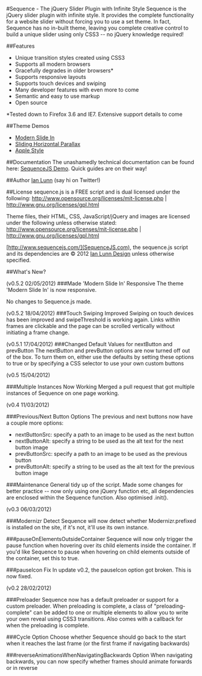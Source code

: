 #Sequence - The jQuery Slider Plugin with Infinite Style
Sequence is the jQuery slider plugin with infinite style. It provides the complete functionality for a website slider without forcing you to use a set theme. In fact, Sequence has no in-built theme, leaving you complete creative control to build a unique slider using only CSS3 -- no jQuery knowledge required!

##Features
- Unique transition styles created using CSS3
- Supports all modern browsers
- Gracefully degrades in older browsers*
- Supports responsive layouts
- Supports touch devices and swiping
- Many developer features with even more to come
- Semantic and easy to use markup
- Open source

*Tested down to Firefox 3.6 and IE7. Extensive support details to come

##Theme Demos
- [Modern Slide In](http://www.sequencejs.com/themes/modern-slide-in/)
- [Sliding Horizontal Parallax](http://www.sequencejs.com/themes/sliding-horizontal-parallax/)
- [Apple Style](http://www.sequencejs.com/themes/apple-style/)

##Documentation
The unashamedly technical documentation can be found here: [SequenceJS Demo](http://www.sequencejs.com/documentation.php). Quick guides are on their way!

##Author
[Ian Lunn](http://twitter.com/#!/IanLunn) (say hi on Twitter!)

##License
sequence.js is a FREE script and is dual licensed under the following:
http://www.opensource.org/licenses/mit-license.php | http://www.gnu.org/licenses/gpl.html

Theme files, their HTML, CSS, JavaScript/jQuery and images are licensed under the following unless otherwise stated:
http://www.opensource.org/licenses/mit-license.php | http://www.gnu.org/licenses/gpl.html

[http://www.sequencejs.com/](SequenceJS.com), the sequence.js script and its dependencies are &copy; 2012 [Ian Lunn Design](http://www.ianlunn.co.uk/) unless otherwise specified.

##What's New? 

(v0.5.2 02/05/2012)
###Made 'Modern Slide In' Responsive
The theme 'Modern Slide In' is now responsive.

No changes to Sequence.js made.

(v0.5.2 18/04/2012)
###Touch Swiping Improved
Swiping on touch devices has been improved and swipeThreshold is working again. Links within frames are clickable and the page can be scrolled vertically without initiating a frame change.

(v0.5.1 17/04/2012)
###Changed Default Values for nextButton and prevButton
The nextButton and prevButton options are now turned off out of the box. To turn them on, either use the defaults by setting these options to true or by specifying a CSS selector to use your own custom buttons

(v0.5 15/04/2012)

###Multiple Instances Now Working
Merged a pull request that got multiple instances of Sequence on one page working.

(v0.4 11/03/2012)

###Previous/Next Button Options
The previous and next buttons now have a couple more options:
- nextButtonSrc: specify a path to an image to be used as the next button
- nextButtonAlt: specify a string to be used as the alt text for the next button image
- prevButtonSrc: specify a path to an image to be used as the previous button
- prevButtonAlt: specify a string to be used as the alt text for the previous button image

###Maintenance
General tidy up of the script. Made some changes for better practice -- now only using one jQuery function etc, all dependencies are enclosed within the Sequence function. Also optimised .init().

(v0.3 06/03/2012)

###Modernizr Detect
Sequence will now detect whether Modernizr.prefixed is installed on the site, if it's not, it'll use its own instance.

###pauseOnElementsOutsideContainer
Sequence will now only trigger the pause function when hovering over its child elements inside the container. If you'd like Sequence to pause when hovering on child elements outside of the container, set this to true.

###pauseIcon Fix
In update v0.2, the pauseIcon option got broken. This is now fixed.

(v0.2 28/02/2012)

###Preloader
Sequence now has a default preloader or support for a custom preloader. When preloading is complete, a class of "preloading-complete" can be added to one or multiple elements to allow you to write your own reveal using CSS3 transitions. Also comes with a callback for when the preloading is complete.

###Cycle Option
Choose whether Sequence should go back to the start when it reaches the last frame (or the first frame if navigating backwards)

###reverseAnimationsWhenNavigatingBackwards Option
When navigating backwards, you can now specify whether frames should animate forwards or in reverse
